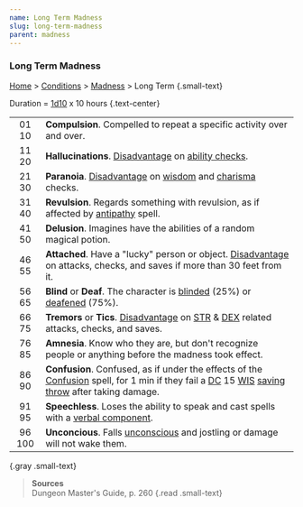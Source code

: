 ```yaml
---
name: Long Term Madness
slug: long-term-madness
parent: madness
---
```

### Long Term Madness
 [Home](dm-operations-center) > [Conditions](conditions-menu) > [Madness](madness)  > Long Term {.small-text}

Duration = [1d10](/roll/1d10) x 10 hours {.text-center}

|||
| :---: | :------------------------------------------------------------------------------------------------------------------------|
| 01 10 | **Compulsion**. Compelled to repeat a specific activity over and over.                                                   |
| 11 20 | **Hallucinations**. [Disadvantage](advantage-and-disadvantage) on [ability checks](ability-checks).                      |
| 21 30 | **Paranoia**. [Disadvantage](advantage-and-disadvantage) on [wisdom](wisdom) and [charisma](charisma) checks.            |
| 31 40 | **Revulsion**. Regards something with revulsion, as if affected by [antipathy](/spell/antipathysympathy) spell.          |
| 41 50 | **Delusion**. Imagines have the abilities of a random magical potion.                                                    | 
| 46 55 | **Attached**. Have a "lucky" person or object. [Disadvantage](advantage-and-disadvantage) on attacks, checks, and saves if more than 30 feet from it. |
| 56 65 | **Blind** or **Deaf**. The character is [blinded](blinded) (25%) or [deafened](deafened) (75%).                          |
| 66 75 | **Tremors** or **Tics**. [Disadvantage](advantage-and-disadvantage) on [STR](STRENGTH) & [DEX](DEXTERITY) related attacks, checks, and saves. |
| 76 85 | **Amnesia**. Know who they are, but don't recognize people or anything before the madness took effect.                   |
| 86 90 | **Confusion**. Confused, as if under the effects of the [Confusion](/spell/confusion) spell, for 1 min if they fail a [DC](difficulty-class) 15 [WIS](wisdom) [saving throw](saving-throws) after taking damage. |
| 91 95 | **Speechless**. Loses the ability to speak and cast spells with a [verbal component](spell-component).                  |
| 96 100  | **Unconcious**. Falls [unconscious](unconscious) and jostling or damage will not wake them.                            |
{.gray .small-text}

> **Sources** <br/>
> Dungeon Master's Guide, p. 260
{.read .small-text}